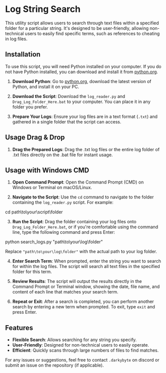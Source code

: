 
# Log String Search
This utility script allows users to search through text files within a specified folder for a particular string. It's designed to be user-friendly, allowing non-technical users to easily find specific terms, such as references to cheating in log files.

## Installation
To use this script, you will need Python installed on your computer. If you do not have Python installed, you can download and install it from [python.org](https://www.python.org/). 

1.  **Download Python**: Go to [python.org](https://www.python.org/), download the latest version of Python, and install it on your PC.

2.  **Download the Script**: Download the `log_reader.py` and `Drag_Log_Folder_Here.bat` to your computer. You can place it in any folder you prefer. 

3.  **Prepare Your Logs**: Ensure your log files are in a text format (`.txt`) and gathered in a single folder that the script can access.

## Usage Drag & Drop

1.  **Drag the Prepared Logs**: Drag the .txt log files or the entire log folder of .txt files directly on the .bat file for instant usage.

## Usage with Windows CMD 

1.  **Open Command Prompt**: Open the Command Prompt (CMD) on Windows or Terminal on macOS/Linux.  

2.  **Navigate to the Script**: Use the `cd` command to navigate to the folder containing the `log_reader.py` script. For example:

cd path\to\your\script\folder  

3.  **Run the Script**: Drag the folder containing your log files onto `Drag_Log_Folder_Here.bat`, or if you're comfortable using the command line, type the following command and press Enter:

python search_logs.py "path\to\your\log\folder"  

Replace `"path\to\your\log\folder"` with the actual path to your log folder.  

4.  **Enter Search Term**: When prompted, enter the string you want to search for within the log files. The script will search all text files in the specified folder for this term.  

5.  **Review Results**: The script will output the results directly in the Command Prompt or Terminal window, showing the date, file name, and content of each line that matches your search term.  

6.  **Repeat or Exit**: After a search is completed, you can perform another search by entering a new term when prompted. To exit, type `exit` and press Enter.  

## Features
-  **Flexible Search**: Allows searching for any string you specify.
-  **User-Friendly**: Designed for non-technical users to easily operate.
-  **Efficient**: Quickly scans through large numbers of files to find matches.  

For any issues or suggestions, feel free to contact `.darkybyte` on discord or submit an issue on the repository (if applicable).
